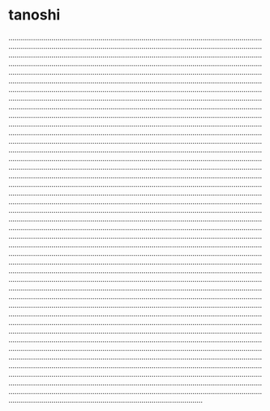 # tanoshi
.......................................................................................................................................................................................................................................................................................................................................................................................................................................................................................................................................................................................................................................................................................................................................................................................................................................................................................................................................................................................................................................................................................................................................................................................................................................................................................................................................................................................................................................................................................................................................................................................................................................................................................................................................................................................................................................................................................................................................................................................................................................................................................................................................................................................................................................................................................................................................................................................................................................................................................................................................................................................................................................................................................................................................................................................................................................................................................................................................................................................................................................................................................................................................................................................................................................................................................................................................................................................................................................................................................................................................................................................................................................................................................................................................................................................................................................................................................................................................................................................................................................................................................................................................................................................................................................................................................................................................................................................................................................................................................................................................................................................................................................................................................................................................................................................................................................................................................................................................................................................................................................................................................................................................................................................................................................................................................................................................................................................................................................................................................................................